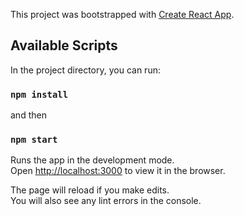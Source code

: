 This project was bootstrapped with [Create React App](https://github.com/facebook/create-react-app).

## Available Scripts

In the project directory, you can run:
### `npm install`
and then 
### `npm start`

Runs the app in the development mode.<br />
Open [http://localhost:3000](http://localhost:3000) to view it in the browser.

The page will reload if you make edits.<br />
You will also see any lint errors in the console.